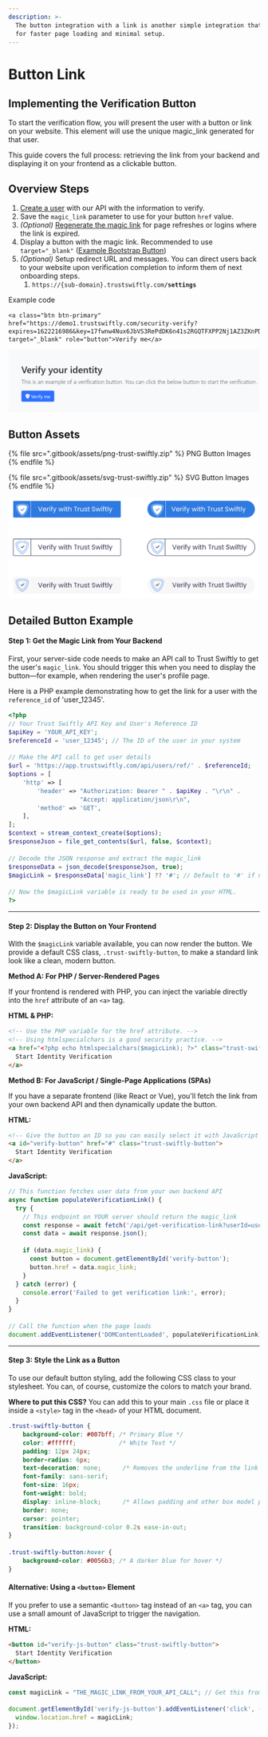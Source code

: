 ```yaml
---
description: >-
  The button integration with a link is another simple integration that allows
  for faster page loading and minimal setup.
---
```


# Button Link

## Implementing the Verification Button

To start the verification flow, you will present the user with a button or link on your website. This element will use the unique magic\_link generated for that user.

This guide covers the full process: retrieving the link from your backend and displaying it on your frontend as a clickable button.

## Overview Steps

1. [Create a user](https://docs.trustswiftly.com/users#create-user) with our API with the information to verify.
2. Save the `magic_link` parameter to use for your button `href` value.
3. _(Optional)_ [Regenerate the magic link](https://docs.trustswiftly.com/api/users#get-magic-link) for page refreshes or logins where the link is expired.
4. Display a button with the magic link. Recommended to use `target="_blank"` ([Example Bootstrap Button](https://www.tutorialrepublic.com/twitter-bootstrap-button-generator.php))
5. _(Optional)_ Setup redirect URL and messages. You can direct users back to your website upon verification completion to inform them of next onboarding steps.
   1. `https://{sub-domain}.trustswiftly.com`**`/settings`**

Example code

```markup
<a class="btn btn-primary" href="https://demo1.trustswiftly.com/security-verify?expires=1622216986&key=17fwnw4Nux6JbVS3RePdDK6n41s2RGQTFXPP2Nj1AZ3ZKnPDD60RQ&signature=ea4da5121e023df8a9c7dfbfa715a56dc1ee3e55e5ef0d7e4986f22a72fb7cc2" target="_blank" role="button">Verify me</a>
```

![Example Verification Button](<.gitbook/assets/image (19).png>)

## Button Assets

{% file src=".gitbook/assets/png-trust-swiftly.zip" %}
PNG Button Images
{% endfile %}

{% file src=".gitbook/assets/svg-trust-swiftly.zip" %}
SVG Button Images
{% endfile %}

![Branded Trust Swiftly Buttons](.gitbook/assets/button-group.png)



## Detailed Button Example

#### Step 1: Get the Magic Link from Your Backend

First, your server-side code needs to make an API call to Trust Swiftly to get the user's `magic_link`. You should trigger this when you need to display the button—for example, when rendering the user's profile page.

Here is a PHP example demonstrating how to get the link for a user with the `reference_id` of 'user\_12345'.

```php
<?php
// Your Trust Swiftly API Key and User's Reference ID
$apiKey = 'YOUR_API_KEY';
$referenceId = 'user_12345'; // The ID of the user in your system

// Make the API call to get user details
$url = 'https://app.trustswiftly.com/api/users/ref/' . $referenceId;
$options = [
    'http' => [
        'header' => "Authorization: Bearer " . $apiKey . "\r\n" .
                    "Accept: application/json\r\n",
        'method' => 'GET',
    ],
];
$context = stream_context_create($options);
$responseJson = file_get_contents($url, false, $context);

// Decode the JSON response and extract the magic_link
$responseData = json_decode($responseJson, true);
$magicLink = $responseData['magic_link'] ?? '#'; // Default to '#' if not found

// Now the $magicLink variable is ready to be used in your HTML.
?>
```

***

#### Step 2: Display the Button on Your Frontend

With the `$magicLink` variable available, you can now render the button. We provide a default CSS class, `.trust-swiftly-button`, to make a standard link look like a clean, modern button.

**Method A: For PHP / Server-Rendered Pages**

If your frontend is rendered with PHP, you can inject the variable directly into the `href` attribute of an `<a>` tag.

**HTML & PHP:**

```html
<!-- Use the PHP variable for the href attribute. -->
<!-- Using htmlspecialchars is a good security practice. -->
<a href="<?php echo htmlspecialchars($magicLink); ?>" class="trust-swiftly-button">
  Start Identity Verification
</a>
```

**Method B: For JavaScript / Single-Page Applications (SPAs)**

If you have a separate frontend (like React or Vue), you'll fetch the link from your own backend API and then dynamically update the button.

**HTML:**

```html
<!-- Give the button an ID so you can easily select it with JavaScript -->
<a id="verify-button" href="#" class="trust-swiftly-button">
  Start Identity Verification
</a>
```

**JavaScript:**

```javascript
// This function fetches user data from your own backend API
async function populateVerificationLink() {
  try {
    // This endpoint on YOUR server should return the magic_link
    const response = await fetch('/api/get-verification-link?userId=user_12345');
    const data = await response.json();

    if (data.magic_link) {
      const button = document.getElementById('verify-button');
      button.href = data.magic_link;
    }
  } catch (error) {
    console.error('Failed to get verification link:', error);
  }
}

// Call the function when the page loads
document.addEventListener('DOMContentLoaded', populateVerificationLink);
```

***

#### Step 3: Style the Link as a Button

To use our default button styling, add the following CSS class to your stylesheet. You can, of course, customize the colors to match your brand.

**Where to put this CSS?** You can add this to your main `.css` file or place it inside a `<style>` tag in the `<head>` of your HTML document.

```css
.trust-swiftly-button {
    background-color: #007bff; /* Primary Blue */
    color: #ffffff;            /* White Text */
    padding: 12px 24px;
    border-radius: 6px;
    text-decoration: none;      /* Removes the underline from the link */
    font-family: sans-serif;
    font-size: 16px;
    font-weight: bold;
    display: inline-block;      /* Allows padding and other box model properties */
    border: none;
    cursor: pointer;
    transition: background-color 0.2s ease-in-out;
}

.trust-swiftly-button:hover {
    background-color: #0056b3; /* A darker blue for hover */
}
```

#### Alternative: Using a `<button>` Element

If you prefer to use a semantic `<button>` tag instead of an `<a>` tag, you can use a small amount of JavaScript to trigger the navigation.

**HTML:**

```html
<button id="verify-js-button" class="trust-swiftly-button">
  Start Identity Verification
</button>
```

**JavaScript:**

```javascript
const magicLink = "THE_MAGIC_LINK_FROM_YOUR_API_CALL"; // Get this from your backend

document.getElementById('verify-js-button').addEventListener('click', () => {
  window.location.href = magicLink;
});
```
